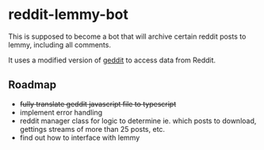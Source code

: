# reddit-lemmy-bot

This is supposed to become a bot that will archive certain reddit posts to lemmy, including all comments.

It uses a modified version of [geddit](https://github.com/kaangiray26/geddit) to access data from Reddit.

## Roadmap
- ~~fully translate geddit javascript file to typescript~~
- implement error handling
- reddit manager class for logic to determine ie. which posts to download, gettings streams of more than 25 posts, etc.
- find out how to interface with lemmy
